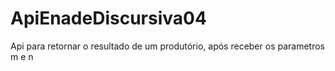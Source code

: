 # ApiEnadeDiscursiva04
 Api para retornar o resultado de um produtório, após receber os parametros m e n

